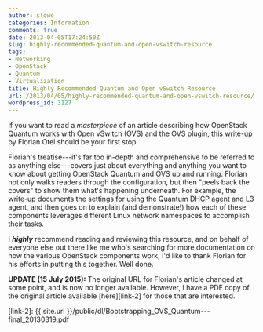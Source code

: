 ```yaml
---
author: slowe
categories: Information
comments: true
date: 2013-04-05T17:24:50Z
slug: highly-recommended-quantum-and-open-vswitch-resource
tags:
- Networking
- OpenStack
- Quantum
- Virtualization
title: Highly Recommended Quantum and Open vSwitch Resource
url: /2013/04/05/highly-recommended-quantum-and-open-vswitch-resource/
wordpress_id: 3127
---
```


If you want to read a _masterpiece_ of an article describing how OpenStack Quantum works with Open vSwitch (OVS) and the OVS plugin, [this write-up][link-1] by Florian Otel should be your first stop.

Florian's treatise---it's far too in-depth and comprehensive to be referred to as anything else---covers just about everything and anything you want to know about getting OpenStack Quantum and OVS up and running. Florian not only walks readers through the configuration, but then "peels back the covers" to show them what's happening underneath. For example, the write-up documents the settings for using the Quantum DHCP agent and L3 agent, and then goes on to explain (and demonstrate!) how each of these components leverages different Linux network namespaces to accomplish their tasks.

I _**highly**_ recommend reading and reviewing this resource, and on behalf of everyone else out there like me who's searching for more documentation on how the various OpenStack components work, I'd like to thank Florian for his efforts in putting this together. Well done.

**UPDATE (15 July 2015):** The original URL for Florian's article changed at some point, and is now no longer available. However, I have a PDF copy of the original article available [here][link-2] for those that are interested.

[link-1]: https://a248.e.akamai.net/cdn.hpcloudsvc.com/h9f25be84b35c201beea6b13c85876258/prodaw2/Bootstrapping_OVS_Quantum---final_20130319.html
[link-2]: {{ site.url }}/public/dl/Bootstrapping_OVS_Quantum---final_20130319.pdf
